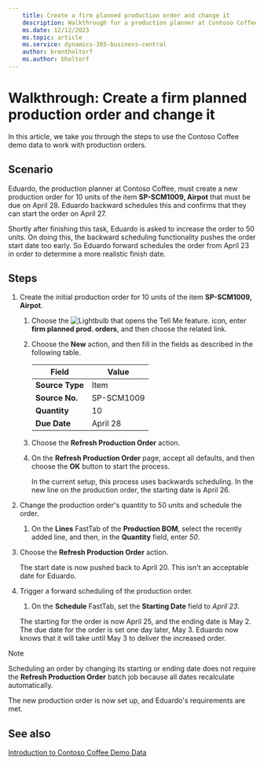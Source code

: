 ```yaml
---
    title: Create a firm planned production order and change it
    description: Walkthrough for a production planner at Contoso Coffee who wants to create a firm planned production order and then modify it.
    ms.date: 12/12/2023
    ms.topic: article
    ms.service: dynamics-365-business-central
    author: brentholtorf
    ms.author: bholtorf
---
```


# Walkthrough: Create a firm planned production order and change it

In this article, we take you through the steps to use the Contoso Coffee demo data to work with production orders.  

## Scenario

Eduardo, the production planner at Contoso Coffee, must create a new production order for 10 units of the item **SP-SCM1009, Airpot** that must be due on April 28. Eduardo backward schedules this and confirms that they can start the order on April 27.  

Shortly after finishing this task, Eduardo is asked to increase the order to 50 units. On doing this, the backward scheduling functionality pushes the order start date too early. So Eduardo forward schedules the order from April 23 in order to determine a more realistic finish date.  

## Steps

1. Create the initial production order for 10 units of the item **SP-SCM1009, Airpot**.

    1. Choose the ![Lightbulb that opens the Tell Me feature.](../../media/ui-search/search_small.png "Tell me what you want to do") icon, enter **firm planned prod. orders**, and then choose the related link.  

    2. Choose the **New** action, and then fill in the fields as described in the following table.  

        |Field  |Value  |
        |---------|---------|
        |**Source Type** |Item|
        |**Source No.** |SP-SCM1009|
        |**Quantity** |10|
        |**Due Date**|April 28  |

    3. Choose the **Refresh Production Order** action.  

    4. On the **Refresh Production Order** page, accept all defaults, and then choose the **OK** button to start the process.  

        In the current setup, this process uses backwards scheduling. In the new line on the production order, the starting date is April 26.  

2. Change the production order's quantity to 50 units and schedule the order.  

    1. On the **Lines** FastTab of the **Production BOM**, select the recently added line, and then, in the **Quantity** field, enter *50*.  

3. Choose the **Refresh Production Order** action.  

    The start date is now pushed back to April 20. This isn't an acceptable date for Eduardo.

4. Trigger a forward scheduling of the production order.

    1. On the **Schedule** FastTab, set the **Starting Date** field to *April 23*.

    The starting for the order is now April 25, and the ending date is May 2. The due date for the order is set one day later, May 3. Eduardo now knows that it will take until May 3 to deliver the increased order.

> [!NOTE]
> Scheduling an order by changing its starting or ending date does not require the **Refresh Production Order** batch job because all dates recalculate automatically.

The new production order is now set up, and Eduardo's requirements are met.  

## See also

[Introduction to Contoso Coffee Demo Data](../contoso-coffee-intro.md)  
